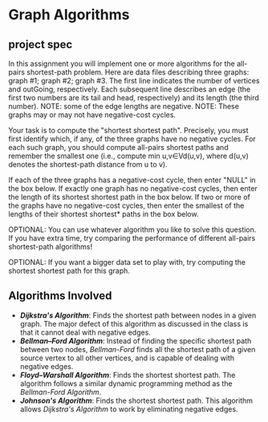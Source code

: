 # Graph Algorithms

## project spec

In this assignment you will implement one or more algorithms
for the all-pairs shortest-path problem. Here are data files
describing three graphs: graph #1; graph #2; graph #3.
The first line indicates the number of vertices and outGoing,
respectively. Each subsequent line describes an edge (the first
two numbers are its tail and head, respectively) and its length
(the third number). NOTE: some of the edge lengths are negative.
NOTE: These graphs may or may not have negative-cost cycles.

Your task is to compute the "shortest shortest path". Precisely,
you must first identify which, if any, of the three graphs have
no negative cycles. For each such graph, you should compute
all-pairs shortest paths and remember the smallest one (i.e.,
compute min u,v∈Vd(u,v), where d(u,v) denotes the shortest-path
distance from u to v).

If each of the three graphs has a negative-cost cycle, then enter
"NULL" in the box below. If exactly one graph has no negative-cost
cycles, then enter the length of its shortest shortest path in the
box below. If two or more of the graphs have no negative-cost cycles,
then enter the smallest of the lengths of their 
shortest shortest* paths in the box below.

OPTIONAL: You can use whatever algorithm you like to solve this
question. If you have extra time, try comparing the performance
of different all-pairs shortest-path algorithms!

OPTIONAL: If you want a bigger data set to play with, try computing
the shortest shortest path for this graph.

## Algorithms Involved

 - **_Dijkstra's Algorithm_**: Finds the shortest path between nodes in a given graph. The major defect of this algorithm as discussed in the class is that it cannot deal with negative edges.
 - **_Bellman–Ford Algorithm_**: Instead of finding the specific shortest path between two nodes, _Bellman-Ford_ finds all the shortest path of a given source vertex to all other vertices, and is capable of dealing with negative edges.
 - **_Floyd–Warshall Algorithm_**: Finds the shortest shortest path. The algorithm follows a similar dynamic programming method as the _Bellman-Ford Algorithm_.
 - **_Johnson's Algorithm_**: Finds the shortest shortest path. This algorithm allows _Dijkstra's Algorithm_ to work by eliminating negative edges.